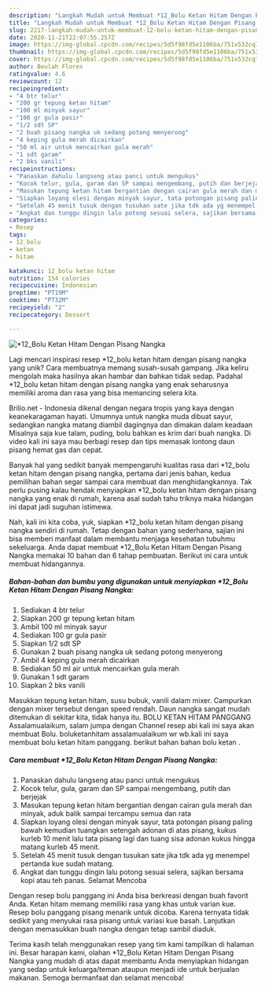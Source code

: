 ```yaml
---
description: "Langkah Mudah untuk Membuat *12_Bolu Ketan Hitam Dengan Pisang Nangka, Lezat"
title: "Langkah Mudah untuk Membuat *12_Bolu Ketan Hitam Dengan Pisang Nangka, Lezat"
slug: 2217-langkah-mudah-untuk-membuat-12-bolu-ketan-hitam-dengan-pisang-nangka-lezat
date: 2020-11-21T22:07:55.257Z
image: https://img-global.cpcdn.com/recipes/5d5f98fd5e1106ba/751x532cq70/12_bolu-ketan-hitam-dengan-pisang-nangka-foto-resep-utama.jpg
thumbnail: https://img-global.cpcdn.com/recipes/5d5f98fd5e1106ba/751x532cq70/12_bolu-ketan-hitam-dengan-pisang-nangka-foto-resep-utama.jpg
cover: https://img-global.cpcdn.com/recipes/5d5f98fd5e1106ba/751x532cq70/12_bolu-ketan-hitam-dengan-pisang-nangka-foto-resep-utama.jpg
author: Beulah Flores
ratingvalue: 4.6
reviewcount: 12
recipeingredient:
- "4 btr telur"
- "200 gr tepung ketan hitam"
- "100 ml minyak sayur"
- "100 gr gula pasir"
- "1/2 sdt SP"
- "2 buah pisang nangka uk sedang potong menyerong"
- "4 keping gula merah dicairkan"
- "50 ml air untuk mencairkan gula merah"
- "1 sdt garam"
- "2 bks vanili"
recipeinstructions:
- "Panaskan dahulu langseng atau panci untuk mengukus"
- "Kocok telur, gula, garam dan SP sampai mengembang, putih dan berjejak"
- "Masukan tepung ketan hitam bergantian dengan cairan gula merah dan minyak, aduk balik sampai tercampu semua dan rata"
- "Siapkan loyang olesi dengan minyak sayur, tata potongan pisang paling bawah kemudian tuangkan setengah adonan di atas pisang, kukus kurleb 10 menit lalu tata pisang lagi dan tuang sisa adonan kukus hingga matang kurleb 45 menit."
- "Setelah 45 menit tusuk dengan tusukan sate jika tdk ada yg menempel pertanda kue sudah matang."
- "Angkat dan tunggu dingin lalu potong sesuai selera, sajikan bersama kopi atau teh panas. Selamat Mencoba"
categories:
- Resep
tags:
- 12_bolu
- ketan
- hitam

katakunci: 12_bolu ketan hitam 
nutrition: 154 calories
recipecuisine: Indonesian
preptime: "PT19M"
cooktime: "PT32M"
recipeyield: "2"
recipecategory: Dessert

---
```



![*12_Bolu Ketan Hitam Dengan Pisang Nangka](https://img-global.cpcdn.com/recipes/5d5f98fd5e1106ba/751x532cq70/12_bolu-ketan-hitam-dengan-pisang-nangka-foto-resep-utama.jpg)

Lagi mencari inspirasi resep *12_bolu ketan hitam dengan pisang nangka yang unik? Cara membuatnya memang susah-susah gampang. Jika keliru mengolah maka hasilnya akan hambar dan bahkan tidak sedap. Padahal *12_bolu ketan hitam dengan pisang nangka yang enak seharusnya memiliki aroma dan rasa yang bisa memancing selera kita.

Brilio.net - Indonesia dikenal dengan negara tropis yang kaya dengan keanekaragaman hayati. Umumnya untuk nangka muda dibuat sayur, sedangkan nangka matang diambil dagingnya dan dimakan dalam keadaan Misalnya saja kue talam, puding, bolu bahkan es krim dari buah nangka. Di video kali ini saya mau berbagi resep dan tips memasak lontong daun pisang hemat gas dan cepat.

Banyak hal yang sedikit banyak mempengaruhi kualitas rasa dari *12_bolu ketan hitam dengan pisang nangka, pertama dari jenis bahan, kedua pemilihan bahan segar sampai cara membuat dan menghidangkannya. Tak perlu pusing kalau hendak menyiapkan *12_bolu ketan hitam dengan pisang nangka yang enak di rumah, karena asal sudah tahu triknya maka hidangan ini dapat jadi suguhan istimewa.


Nah, kali ini kita coba, yuk, siapkan *12_bolu ketan hitam dengan pisang nangka sendiri di rumah. Tetap dengan bahan yang sederhana, sajian ini bisa memberi manfaat dalam membantu menjaga kesehatan tubuhmu sekeluarga. Anda dapat membuat *12_Bolu Ketan Hitam Dengan Pisang Nangka memakai 10 bahan dan 6 tahap pembuatan. Berikut ini cara untuk membuat hidangannya.

<!--inarticleads1-->

##### Bahan-bahan dan bumbu yang digunakan untuk menyiapkan *12_Bolu Ketan Hitam Dengan Pisang Nangka:

1. Sediakan 4 btr telur
1. Siapkan 200 gr tepung ketan hitam
1. Ambil 100 ml minyak sayur
1. Sediakan 100 gr gula pasir
1. Siapkan 1/2 sdt SP
1. Gunakan 2 buah pisang nangka uk sedang potong menyerong
1. Ambil 4 keping gula merah dicairkan
1. Sediakan 50 ml air untuk mencairkan gula merah
1. Gunakan 1 sdt garam
1. Siapkan 2 bks vanili


Masukkan tepung ketan hitam, susu bubuk, vanili dalam mixer. Campurkan dengan mixer tersebut dengan speed rendah. Daun nangka sangat mudah ditemukan di sekitar kita, tidak hanya itu. BOLU KETAN HITAM PANGGANG Assalamualaikum, salam jumpa dengan Channel resep abi kali ini saya akan membuat Bolu. boluketanhitam assalamualaikum wr wb.kali ini saya membuat bolu ketan hitam panggang. berikut bahan bahan bolu ketan . 

<!--inarticleads2-->

##### Cara membuat *12_Bolu Ketan Hitam Dengan Pisang Nangka:

1. Panaskan dahulu langseng atau panci untuk mengukus
1. Kocok telur, gula, garam dan SP sampai mengembang, putih dan berjejak
1. Masukan tepung ketan hitam bergantian dengan cairan gula merah dan minyak, aduk balik sampai tercampu semua dan rata
1. Siapkan loyang olesi dengan minyak sayur, tata potongan pisang paling bawah kemudian tuangkan setengah adonan di atas pisang, kukus kurleb 10 menit lalu tata pisang lagi dan tuang sisa adonan kukus hingga matang kurleb 45 menit.
1. Setelah 45 menit tusuk dengan tusukan sate jika tdk ada yg menempel pertanda kue sudah matang.
1. Angkat dan tunggu dingin lalu potong sesuai selera, sajikan bersama kopi atau teh panas. Selamat Mencoba


Dengan resep bolu panggang ini Anda bisa berkreasi dengan buah favorit Anda. Ketan hitam memang memiliki rasa yang khas untuk varian kue. Resep bolu panggang pisang menarik untuk dicoba. Karena ternyata tidak sedikit yang menyukai rasa pisang untuk variasi kue basah. Lanjutkan dengan memasukkan buah nangka dengan tetap sambil diaduk. 

Terima kasih telah menggunakan resep yang tim kami tampilkan di halaman ini. Besar harapan kami, olahan *12_Bolu Ketan Hitam Dengan Pisang Nangka yang mudah di atas dapat membantu Anda menyiapkan hidangan yang sedap untuk keluarga/teman ataupun menjadi ide untuk berjualan makanan. Semoga bermanfaat dan selamat mencoba!
